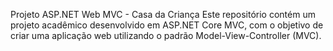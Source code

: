 Projeto ASP.NET Web MVC - Casa da Criança
Este repositório contém um projeto acadêmico desenvolvido em ASP.NET Core MVC, com o objetivo de criar uma aplicação web utilizando o padrão Model-View-Controller (MVC).
